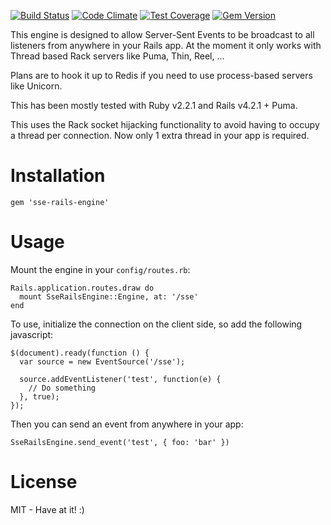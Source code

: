 [![Build Status](https://travis-ci.org/henders/sse-rails-engine.svg?branch=master)](https://travis-ci.org/henders/sse-rails-engine)
[![Code Climate](https://codeclimate.com/github/henders/sse-rails-engine/badges/gpa.svg)](https://codeclimate.com/github/henders/sse-rails-engine)
[![Test Coverage](https://codeclimate.com/github/henders/sse-rails-engine/badges/coverage.svg)](https://codeclimate.com/github/henders/sse-rails-engine)
[![Gem Version](https://badge.fury.io/rb/sse-rails-engine.svg)](http://badge.fury.io/rb/sse-rails-engine)

This engine is designed to allow Server-Sent Events to be broadcast to all listeners from anywhere
in your Rails app.
At the moment it only works with Thread based Rack servers like Puma, Thin, Reel, ...

Plans are to hook it up to Redis if you need to use process-based servers like Unicorn.

This has been mostly tested with Ruby v2.2.1 and Rails v4.2.1 + Puma.

This uses the Rack socket hijacking functionality to avoid having to occupy a thread per connection. Now
only 1 extra thread in your app is required.

# Installation
```
gem 'sse-rails-engine'
```

# Usage

Mount the engine in your ```config/routes.rb```:
```
Rails.application.routes.draw do
  mount SseRailsEngine::Engine, at: '/sse'
end
```

To use, initialize the connection on the client side, so add the following javascript:
```
$(document).ready(function () {
  var source = new EventSource('/sse');

  source.addEventListener('test', function(e) {
    // Do something
  }, true);
});

```

Then you can send an event from anywhere in your app:
```
SseRailsEngine.send_event('test', { foo: 'bar' })
```

# License

MIT - Have at it! :)
